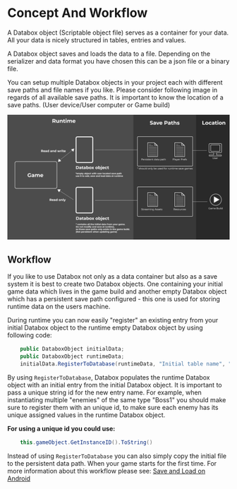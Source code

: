 # Concept And Workflow
A Databox object (Scriptable object file) serves as a container for your data. All your data is nicely structured in tables, entries and values.

A Databox object saves and loads the data to a file. Depending on the serializer and data format you have chosen this can be a json file or a binary file.

You can setup multiple Databox objects in your project each with different save paths and file names if you like. Please consider following image in regards of all available save paths. It is important to know the location of a save paths. (User device/User computer or Game build)
  
![savepaths](img/savepaths.png)
  

## Workflow

If you like to use Databox not only as a data container but also as a save system it is best to create two Databox objects. One containing your initial game data which lives in the game build and another empty Databox object which has a persistent save path configured - this one is used for storing runtime data on the users machine.

During runtime you can now easily "register" an existing entry from your initial Databox object to the runtime empty Databox object by using following code:
```csharp
    public DataboxObject initialData;
    public DataboxObject runtimeData;
    initialData.RegisterToDatabase(runtimeData, "Initial table name", "Initial entry name", "New and unique entry name"));
```

By using `RegisterToDatabase`, Databox populates the runtime Databox object with an initial entry from the initial Databox object. It is important to pass a unique string id for the new entry name. For example, when instantiating multiple "enemies" of the same type "Boss1" you should make sure to register them with an unique id, to make sure each enemy has its unique assigned values in the runtime Databox object.  

**For using a unique id you could use:**  
```csharp
    this.gameObject.GetInstanceID().ToString()
```
  
Instead of using `RegisterToDatabase` you can also simply copy the initial file to the persistent data path. When your game starts for the first time. For more information about this workflow please see: [Save and Load on Android](/SaveAndLoadMobile.md)

